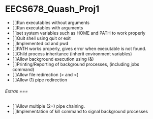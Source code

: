 # EECS678_Quash_Proj1

- [ ]Run executables without arguments
- [ ]Run executables with arguments
- [ ]set system variables such as HOME and PATH to work properly
- [ ]Quit shell using quit or exit
- [ ]Implemented cd and pwd
- [ ]PATH works properly, gives error when executable is not found.
- [ ]Child process inheritance (inherit environment variables)
- [ ]Allow background execution using (&)
- [ ]Printing/Reporting of background processes, (including jobs command)
- [ ]Allow file redirection (> and <)
- [ ]Allow (1) pipe redirection
###### Extras ===
- [ ]Allow multiple (2+) pipe chaining.
- [ ]Implementation of kill command to signal background processes
